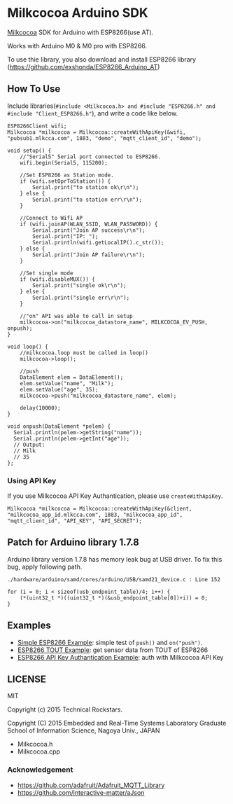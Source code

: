Milkcocoa Arduino SDK
=====

[Milkcocoa](https://mlkcca.com/) SDK for Arduino with ESP8266(use AT).

Works with Arduino M0 & M0 pro with ESP8266.

To use thie library, you also download and install ESP8266 library 
(https://github.com/exshonda/ESP8266_Arduino_AT)

## How To Use

Include libraries(`#include <Milkcocoa.h> and #include "ESP8266.h" and #include "Client_ESP8266.h"`), and write a code like below.

```
ESP8266Client wifi;
Milkcocoa *milkcocoa = Milkcocoa::createWithApiKey(&wifi, "pubsub1.mlkcca.com", 1883, "demo", "mqtt_client_id", "demo");

void setup() {
	//"Serial5" Serial port connected to ESP8266.
	wifi.begin(Serial5, 115200);

	//Set ESP8266 as Station mode.
	if (wifi.setOprToStation()) {
		Serial.print("to station ok\r\n");
	} else {
		Serial.print("to station err\r\n");
	}

	//Connect to Wifi AP
	if (wifi.joinAP(WLAN_SSID, WLAN_PASSWORD)) {
		Serial.print("Join AP success\r\n");
		Serial.print("IP: ");
		Serial.println(wifi.getLocalIP().c_str());    
	} else {
		Serial.print("Join AP failure\r\n");
	}
    
	//Set single mode
	if (wifi.disableMUX()) {
		Serial.print("single ok\r\n");
	} else {
		Serial.print("single err\r\n");
	}

	//"on" API was able to call in setup
	milkcocoa->on("milkcocoa_datastore_name", MILKCOCOA_EV_PUSH, onpush);
}

void loop() {
	//milkcocoa.loop must be called in loop()
	milkcocoa->loop();

	//push
	DataElement elem = DataElement();
	elem.setValue("name", "Milk");
	elem.setValue("age", 35);
	milkcocoa->push("milkcocoa_datastore_name", elem);

	delay(10000);
}

void onpush(DataElement *pelem) {
  Serial.println(pelem->getString("name"));
  Serial.println(pelem->getInt("age"));
  // Output:
  // Milk
  // 35
};
```

### Using API Key

If you use Milkcocoa API Key Authantication, please use `createWithApiKey`.

```
Milkcocoa *milkcocoa = Milkcocoa::createWithApiKey(&client, "milkcocoa_app_id.mlkcca.com", 1883, "milkcocoa_app_id", "mqtt_client_id", "API_KEY", "API_SECRET");
```

## Patch for Arduino library 1.7.8

Arduino library version 1.7.8 has memory leak bug at USB driver. To fix this bug, apply following path.


```
./hardware/arduino/samd/cores/arduino/USB/samd21_device.c : Line 152

for (i = 0; i < sizeof(usb_endpoint_table)/4; i++) {
    (*(uint32_t *)((uint32_t *)(&usb_endpoint_table[0])+i)) = 0;
}
```

## Examples

- [Simple ESP8266 Example](https://github.com/milk-cocoa/Milkcocoa_Arduino_SDK/blob/master/examples/milkcocoa_esp8266/milkcocoa_esp8266.ino): simple test of `push()` and `on("push")`.
- [ESP8266 TOUT Example](https://github.com/milk-cocoa/Milkcocoa_Arduino_SDK/blob/master/examples/milkcocoa_esp8266_tout/milkcocoa_esp8266_tout.ino): get sensor data from TOUT of ESP8266
- [ESP8266 API Key Authantication Example](https://github.com/milk-cocoa/Milkcocoa_Arduino_SDK/blob/master/examples/milkcocoa_esp8266_apikey_auth/milkcocoa_esp8266_apikey_auth.ino): auth with Milkcocoa API Key


## LICENSE

MIT



Copyright (c) 2015 Technical Rockstars.

Copyright (C) 2015 Embedded and Real-Time Systems Laboratory
              Graduate School of Information Science, Nagoya Univ., JAPAN

- Milkcocoa.h
- Milkcocoa.cpp

### Acknowledgement

- https://github.com/adafruit/Adafruit_MQTT_Library
- https://github.com/interactive-matter/aJson


